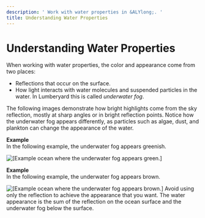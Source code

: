 ```yaml
---
description: ' Work with water properties in &ALYlong;. '
title: Understanding Water Properties
---
```

# Understanding Water Properties<a name="infinite-ocean-component-water-properties-examples"></a>

When working with water properties, the color and appearance come from two places: 
+ Reflections that occur on the surface\.
+ How light interacts with water molecules and suspended particles in the water\. In Lumberyard this is called *underwater fog*\.

The following images demonstrate how bright highlights come from the sky reflection, mostly at sharp angles or in bright reflection points\. Notice how the underwater fog appears differently, as particles such as algae, dust, and plankton can change the appearance of the water\.

**Example**  
In the following example, the underwater fog appears greenish\.  

![\[Example ocean where the underwater fog appears green.\]](/images/userguide/component/infiniteocean/infinite-ocean-component-6.jpg)

**Example**  
In the following example, the underwater fog appears brown\.  

![\[Example ocean where the underwater fog appears brown.\]](/images/userguide/component/infiniteocean/infinite-ocean-component-7.jpg)
Avoid using only the reflection to achieve the appearance that you want\. The water appearance is the sum of the reflection on the ocean surface and the underwater fog below the surface\.